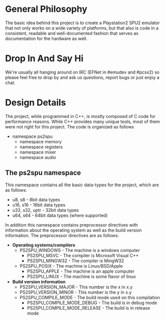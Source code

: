 # General Philosophy #

The basic idea behind this project is to create a Playstation2 SPU2 emulator that not only works on a wide variety of platforms, but that also is code in a consistent, readable and well-documented fashion that serves as documentation for the hardware as well.

# Drop In And Say Hi #

We're usually all hanging around on IRC (EFNet in #emudev and #pcsx2) so please feel free to drop by and ask us questions, report bugs or just enjoy a chat.

# Design Details #

The project, while programmed in C++, is mostly composed of C code for performance reasons.  While C++ provides many unique tools, most of them were not right for this project.  The code is organized as follows

  * namespace ps2spu
    * namespace memory
    * namespace registers
    * namespace mixer
    * namespace audio

## The ps2spu namespace ##

This namespace contains all the basic data-types for the project, which are as follows:

  * u8, s8 - 8bit data types
  * u16, s16 - 16bit data types
  * u32, s32, uptr - 32bit data types
  * u64, s64 - 64bit data types (where supported)

In addition this namespace contains preprocessor directives with information about the operating system as well as the build version information.  The preprocessor directives are as follows:

  * **Operating systems/compilers**
    * PS2SPU\_WINDOWS - The machine is a windows computer
      * PS2SPU\_MSVC - The compiler is Microsoft Visual C++
      * PS2SPU\_MINGW32 - The compiler is MingW32
    * PS2SPU\_POSIX - The machine is Linux/BSD/Apple
      * PS2SPU\_APPLE - The machine is an apple computer
      * PS2SPU\_LINUX - The machine is some flavor of linux
  * **Build version information**
    * PS2SPU\_VERSION\_MAJOR - This number is the x in x.y
    * PS2SPU\_VERSION\_MINOR - This number is the y in x.y
    * PS2SPU\_COMPILE\_MODE - The build mode used on this compilation
      * PS2SPU\_COMPILE\_MODE\_DEBUG - The build is in debug mode
      * PS2SPU\_COMPILE\_MODE\_RELEASE - The build is in release mode